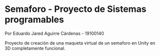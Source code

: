 # Semaforo - Proyecto de Sistemas programables
Por Eduardo Jared Aguirre Cárdenas - 19100140

Proyecto de creación de una maqueta virtual de un semaforo en Unity en 3D completamente funcional.
